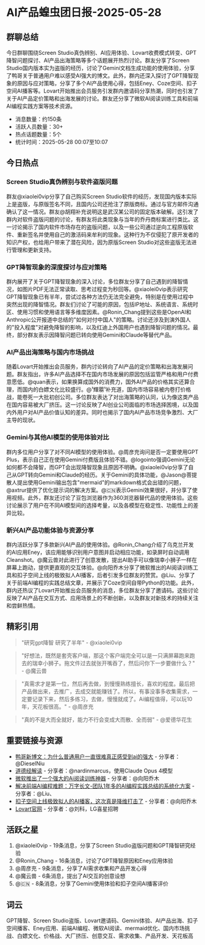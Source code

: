 # AI产品蝗虫团日报-2025-05-28

## 群聊总结

今日群聊围绕Screen Studio真伪辨别、AI应用体验、Lovart收费模式转变、GPT降智问题探讨、AI产品出海策略等多个话题展开热烈讨论。群友分享了Screen Studio国内版本实为盗版的经历，讨论了Gemini文档生成功能的使用体验，分享了鸭哥关于普通用户难以感受AI强大的博文。此外，群内还深入探讨了GPT降智现象的原因与应对策略，分享了多个AI产品使用心得，包括Eney、Coze空间、扣子空间AI播客等。Lovart开始推出会员服务引发群内邀请码分享热潮，同时也引发了关于AI产品定价策略和出海发展的讨论。群友还分享了微软AI阅读训练工具和前端AI编程实践方案等技术资源。

- 消息数量：约150条
- 活跃人员数量：30+
- 热点话题数量：5个
- 统计时间：2025-05-28 00:07至10:07

## 今日热点

### Screen Studio真伪辨别与软件盗版问题

群友@xiaolei0vip分享了自己购买Screen Studio软件的经历，发现国内版本实际上是盗版，与原版签名不同，且国内公司还抢注了原版商标。通过与官方邮件沟通确认了这一情况。群友@胡翔补充说明这是武汉某公司的固定版本破解。这引发了群内对软件盗版问题的讨论，有群友将此类现象与当年的乔丹商标案进行类比。这一讨论揭示了国内软件市场存在的盗版问题，以及一些公司通过逆向工程原版软件、重新签名并使用自己的激活码来牟利的现象。这种行为不仅侵犯了原开发者的知识产权，也给用户带来了潜在风险，因为原版Screen Studio对这些盗版无法进行管理和更新支持。

### GPT降智现象的深度探讨与应对策略

群内展开了关于GPT降智现象的深入讨论，多位群友分享了自己遇到的降智情况，如图片PDF无法正常读取、思考过程变为秒回等。@xiaolei0vip表示研究GPT降智现象已有半年，尝试过各种方法仍无法完全避免，特别是在使用过程中突然出现的降智情况。群友们讨论了可能的原因，包括IP地址、系统语言、系统时区、使用习惯和使用语言等多维度因素。@Ronin_Chang提到这些是OpenAI和Anthropic公开报道中总结的"如何对付中国人"的策略。讨论还涉及到演外国人的"投入程度"对避免降智的影响，以及红迪上外国用户也遇到降智问题的情况。最终，部分群友表示因降智问题已转向使用Gemini和Claude等替代产品。

### AI产品出海策略与国内市场挑战

随着Lovart开始推出会员服务，群内讨论转向了AI产品的定价策略和出海发展问题。群友指出，许多AI产品选择不在国内市场发展的原因包括监管严格和用户付费意愿低。@quan表示，如果换算成国外的消费力，国外AI产品的价格其实还算合理，而国内的白嫖文化比较盛行。@¹輝朤¹补充道，国内市场容易被内卷打价格战，能卷死一大批初创公司。多位群友表达了对出海策略的认同，认为像这类产品在国内容易被大厂挤压。这一讨论反映了AI创业公司面临的市场选择困境，以及国内外用户对AI产品价值认知的差异。同时也揭示了国内AI产品市场竞争激烈、大厂主导的现状。

### Gemini与其他AI模型的使用体验对比

群内多位用户分享了对不同AI模型的使用体验。@周彦充询问是否一定要使用GPT Plus，表示自己正在使用Gemini付费版且体验不错。@logointo强调Gemini无论如何都不会降智，而GPT会出现降智现象且原因不明确。@xiaolei0vip分享了自己从GPT转向Gemini和Claude的经历。关于Gemini的具体功能，@Jason@菩提散人提出使用Gemini输出包含"mermaid"的markdown格式会出错的问题，@axtrur提供了优化提示词的解决方案。@🇨🇳表示Gemini效果很好，并分享了使用视频。此外，群友还讨论了豆包浏览器作为360浏览器替代品的使用体验。这些讨论展示了用户在不同AI模型间的选择考量，以及各模型在稳定性、功能性上的差异比较。

### 新兴AI产品功能体验与资源分享

群内活跃分享了多款新兴AI产品的使用体验。@Ronin_Chang介绍了乌克兰开发的AI应用Eney，该应用能够识别用户意图并启动相应功能，如录屏时自动调用Cleanshot。@魔云兽对此进行了创意发散，提出AI助手可以像瑞幸小狮子一样在屏幕上跑动，提供更直观的交互体验。@向阳乔木分享了微软推出的AI阅读训练工具和扣子空间上线的极致拟人AI播客，后者引发多位群友的赞赏。@Liu、分享了关于前端AI编程的实践总结文章，并展示了Coze空间自带Python的功能。此外，群内还热议了Lovart开始推出会员服务的消息，多位群友分享了邀请码。这些讨论反映了AI产品在交互方式、应用场景上的不断创新，以及群友对新技术的持续关注和尝鲜热情。

## 精彩引用

> "研究gpt降智 研究了半年" - @xiaolei0vip

> "好想法，既然是套壳客户端，那这个客户端完全可以是一只满屏幕跑来跑去的瑞幸小狮子。拖文件过去就张开嘴吞了，然后问你下一步要做什么？" - @魔云兽

> "真需求才是第一位，然后再去做，到慢慢熟练擅长，喜欢的程度。最后把产品做出来，去推广，去成交就能赚钱了。所以，有事没事多收集需求，一定要记录下来，然后多练习，去做，慢慢就成了。Ai编程值得，可以玩10年，天花板很高。" - @周彦充

> "真的不是大而全就好，能力不行会变成大而散、全而弱" - @爱德华花生

## 重要链接与资源

- [鸭哥新博文：为什么普通用户一直很难真正感受到ai的强大](https://yage.ai/ai-products.html) - 分享者：@DieselNiu
- [道德经解读](https://www.32kw.com/view/af50cc4) - 分享者：@nardinmarcus，使用Claude Opus 4模型
- [微软推出了一个强大的Ai阅读训练神器](http://mp.weixin.qq.com/s?__biz=MzUzMzU1MjA0Mw==&mid=2247487020&idx=1&sn=14988a7ae793d82aae9262d670b6e50a) - 分享者：@向阳乔木
- [解决前端AI编程难题：万字长文-团队1年多的AI编程实践总结的系统化方案](http://mp.weixin.qq.com/s?__biz=MzI4MTIzNDE2NA==&mid=2247483954&idx=1&sn=af2ce9b93c60459d48c576532e8d70fd) - 分享者：@Liu、
- [扣子空间上线极致拟人的AI播客，这次真是降维打击了](http://mp.weixin.qq.com/s?__biz=MzIyMzA5NjEyMA==&mid=2647671466&idx=1&sn=b3d8c55ede560d4789e5b2e4bb3f164f) - 分享者：@向阳乔木
- [Lovart官网](https://www.lovart.ai) - 分享者：@刘科，LG喜星招聘

## 活跃之星

1. @xiaolei0vip - 19条消息，分享了Screen Studio盗版问题和GPT降智研究经验
2. @Ronin_Chang - 16条消息，讨论了GPT降智原因和Eney应用体验
3. @周彦充 - 9条消息，分享了AI需求收集和产品开发心得
4. @魔云兽 - 6条消息，提出了AI交互的创意设想
5. @🇨🇳 - 8条消息，分享了Gemini使用体验和扣子空间AI播客评价

## 词云

GPT降智、Screen Studio盗版、Lovart邀请码、Gemini体验、AI产品出海、扣子空间播客、Eney应用、前端AI编程、微软AI阅读、mermaid优化、国内市场挑战、白嫖文化、价格战、大厂挤压、创意交互、需求收集、产品开发、天花板高